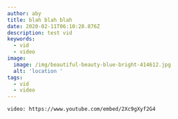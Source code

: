 ```yaml
---
author: aby
title: blah blah blah
date: 2020-02-11T06:10:28.876Z
description: test vid
keywords:
  - vid
  - video
image:
  image: /img/beautiful-beauty-blue-bright-414612.jpg
  alt: 'location '
tags:
  - vid
  - video
---
```

`video: https://www.youtube.com/embed/2Xc9gXyf2G4`

